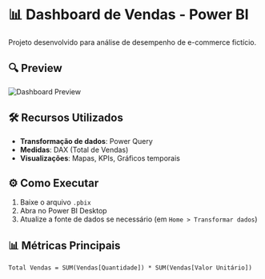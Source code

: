 # 📊 Dashboard de Vendas - Power BI

Projeto desenvolvido para análise de desempenho de e-commerce fictício.

## 🔍 Preview
![Dashboard Preview](./images/dashboard-preview.png)

## 🛠️ Recursos Utilizados
- **Transformação de dados**: Power Query
- **Medidas**: DAX (Total de Vendas)
- **Visualizações**: Mapas, KPIs, Gráficos temporais

## ⚙️ Como Executar
1. Baixe o arquivo `.pbix`
2. Abra no Power BI Desktop
3. Atualize a fonte de dados se necessário (em `Home > Transformar dados`)

## 📊 Métricas Principais
```dax
Total Vendas = SUM(Vendas[Quantidade]) * SUM(Vendas[Valor Unitário])
```
